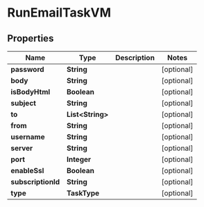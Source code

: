 

# RunEmailTaskVM


## Properties

Name | Type | Description | Notes
------------ | ------------- | ------------- | -------------
**password** | **String** |  |  [optional]
**body** | **String** |  |  [optional]
**isBodyHtml** | **Boolean** |  |  [optional]
**subject** | **String** |  |  [optional]
**to** | **List&lt;String&gt;** |  |  [optional]
**from** | **String** |  |  [optional]
**username** | **String** |  |  [optional]
**server** | **String** |  |  [optional]
**port** | **Integer** |  |  [optional]
**enableSsl** | **Boolean** |  |  [optional]
**subscriptionId** | **String** |  |  [optional]
**type** | **TaskType** |  |  [optional]



